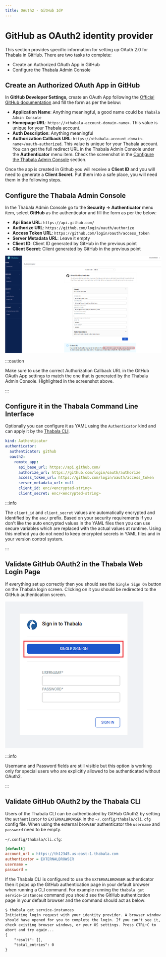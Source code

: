 ```yaml
---
title: OAuth2 - GitHub IdP
---
```


# GitHub as OAuth2 identity provider

This section provides specific information for setting up OAuth 2.0 for Thabala in GitHub. There are two tasks to complete:

* Create an Authorized OAuth App in GitHub
* Configure the Thabala Admin Console

## Create an Authorized OAuth App in GitHub

In **GitHub Developer Settings**, create an OAuth App following the [Official GitHub documentation](https://docs.github.com/en/developers/apps/building-oauth-apps/creating-an-oauth-app)
and fill the form as per the below:

* **Application Name**: Anything meaningful, a good name could be `Thabala Admin Console`
* **Homepage URL**: `https://<thabala-account-domain-name>`. This value is unique for your Thabala account.
* **Auth Description**: Anything meaningful
* **Authorization Callback URL**: `https://<thabala-account-domain-name>/oauth-authorized`. This value is unique for your Thabala account. You can get the full redirect URL in the Thabala Admin Console under the **Authenticator** menu item. Check
the screenshot in the [Configure the Thabala Admin Console](#configure-the-thabala-admin-console) section.

Once the app is created in Github you will receive a **Client ID** and you will need to generate a **Client Secret**. Put them into a safe place, you will need them in the following steps.

## Configure the Thabala Admin Console

In the Thabala Admin Console go to the **Security -> Authenticator** menu item, select **GitHub** as the authenticator and fill
the form as per the below:

* **Api Base URL**: `https://api.github.com/`
* **Authorize URL**: `https://github.com/login/oauth/authorize`
* **Access Token URL**: `https://github.com/login/oauth/access_token`
* **Server Metadata URL**: Leave it empty
* **Client ID**: Client ID generated by GitHub in the previous point
* **Client Secret**: Client generated by GitHub in the previous point


![Example banner](./assets/authenticator-github.png)

:::caution

Make sure to use the correct Authorization Callback URL in the GitHub OAuth App settings to match the
one that is generated by the Thabala Admin Console. Highlighted in the screenshot above.

:::

## Configure it in the Thabala Command Line Interface

Optionally you can configure it as YAML using the `Authenticator` kind and can apply it by the [Thabala CLI](/thabala-cli).

```yaml
kind: Authenticator
authenticator:
  authenticator: github
  oauth2:
    remote_app:
      api_base_url: https://api.github.com/
      authorize_url: https://github.com/login/oauth/authorize
      access_token_url: https://github.com/login/oauth/access_token
      server_metadata_url: null
      client_id: enc/<encrypted-string>
      client_secret: enc/<encrypted-string>
```

:::info

The `client_id` and `client_secret` values are automatically encrypted and identified by the `enc/` prefix.
Based on your security requirements if you don't like the auto encrypted values in the YAML files then you
can use secure variables which are replaced with the actual values at runtime. Using this method
you do not need to keep encrypted secrets in YAML files and in your version control system.

:::

## Validate GitHub OAuth2 in the Thabala Web Login Page

If everything set up correctly then you should see the `Single Sign On` button on the Thabala login screen.
Clicking on it you should be redirected to the GitHub authentication screen.

<div style={{textAlign: 'center'}}>

![Example banner](./assets/authenticator-sso-login.png)

</div>

:::info

Username and Password fields are still visible but this option is working only for special users who are
explicitly allowed to be authenticated without OAuth2.

:::

## Validate GitHub OAuth2 by the Thabala CLI

Users of the Thabala CLI can be authenticated by GitHub OAuth2 by setting the `authenticator` to `EXTERNALBROWSER` in the
`~/.config/thabala/cli.cfg` config file. When using the external browser authenticator the `username` and `password`
need to be empty.

`~/.config/thabala/cli.cfg`:
```ini
[default]
account_url = https://th12345.us-east-1.thabala.com
authenticator = EXTERNALBROWSER
username =
password =
```

If the Thabala CLI is configured to use the `EXTERNALBROWSER` authenticator then it pops up the GitHub
authentication page in your default browser when running a CLI command.
For example running the `thabala get service-instances` command you should see the GitHub authentication page
in your default browser and the command should act as below:

```shell
$ thabala get service-instances
Initiating login request with your identity provider. A browser window should have opened for you to complete the login. If you can't see it, check existing browser windows, or your OS settings. Press CTRL+C to abort and try again...
{
    "result": [],
    "total_entries": 0
}
```
